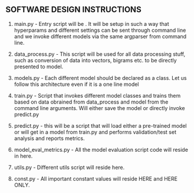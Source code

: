 ## SOFTWARE DESIGN INSTRUCTIONS

1. main.py - Entry script will be  . It will be setup in such a way that hyperparams and different settings can be sent through command line 
and we invoke different models via the same argparser from command line.

2. data_process.py - This script will be used for all data processing stuff, such as conversion of data into vectors, bigrams etc. to be 
directly presented to model.

3. models.py - Each different model should be declared as a class. Let us follow this architecture even if it is a one line model

4. train.py - Script that invokes different model classes and trains them based on data obrained from data_process and model 
from the command line arguments. Will either save the model or directly invoke predict.py

5. predict.py - this will be a script that will load either a pre-trained model or will get in a model from train.py and performs
validation/test set analysis and reports metrics.

5. model_eval_metrics.py - All the model evaluation script code will reside in here.

6. utils.py - Different utils script will reside here.

7. const.py - All important constant values will reside HERE and HERE ONLY. 


